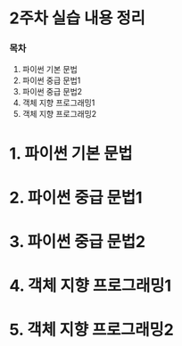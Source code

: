 # 2주차 실습 내용 정리

### 목차
1. 파이썬 기본 문법
2. 파이썬 중급 문법1
3. 파이썬 중급 문법2
4. 객체 지향 프로그래밍1
5. 객체 지향 프로그래밍2


# 1. 파이썬 기본 문법



# 2. 파이썬 중급 문법1



# 3. 파이썬 중급 문법2



# 4. 객체 지향 프로그래밍1



# 5. 객체 지향 프로그래밍2